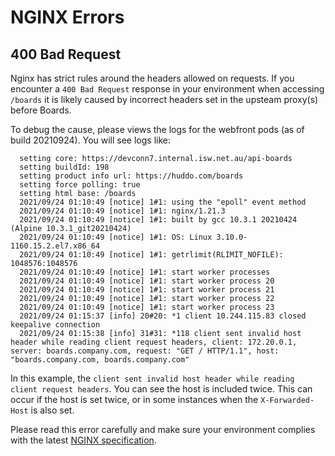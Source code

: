 # NGINX Errors

## 400 Bad Request

Nginx has strict rules around the headers allowed on requests.  If you encounter a `400 Bad Request` response in your environment when accessing `/boards` it is likely caused by incorrect headers set in the upsteam proxy(s) before Boards.

To debug the cause, please views the logs for the webfront pods (as of build 20210924). You will see logs like:

      setting core: https://devconn7.internal.isw.net.au/api-boards
      setting buildId: 198
      setting product info url: https://huddo.com/boards
      setting force polling: true
      setting html base: /boards
      2021/09/24 01:10:49 [notice] 1#1: using the "epoll" event method
      2021/09/24 01:10:49 [notice] 1#1: nginx/1.21.3
      2021/09/24 01:10:49 [notice] 1#1: built by gcc 10.3.1 20210424 (Alpine 10.3.1_git20210424)
      2021/09/24 01:10:49 [notice] 1#1: OS: Linux 3.10.0-1160.15.2.el7.x86_64
      2021/09/24 01:10:49 [notice] 1#1: getrlimit(RLIMIT_NOFILE): 1048576:1048576
      2021/09/24 01:10:49 [notice] 1#1: start worker processes
      2021/09/24 01:10:49 [notice] 1#1: start worker process 20
      2021/09/24 01:10:49 [notice] 1#1: start worker process 21
      2021/09/24 01:10:49 [notice] 1#1: start worker process 22
      2021/09/24 01:10:49 [notice] 1#1: start worker process 23
      2021/09/24 01:15:37 [info] 20#20: *1 client 10.244.115.83 closed keepalive connection
      2021/09/24 01:15:38 [info] 31#31: *118 client sent invalid host header while reading client request headers, client: 172.20.0.1, server: boards.company.com, request: "GET / HTTP/1.1", host: "boards.company.com, boards.company.com"

In this example, the `client sent invalid host header while reading client request headers`. You can see the host is included twice. This can occur if the host is set twice, or in some instances when the `X-Forwarded-Host` is also set.

Please read this error carefully and make sure your environment complies with the latest [NGINX specification](https://docs.nginx.com/nginx/).